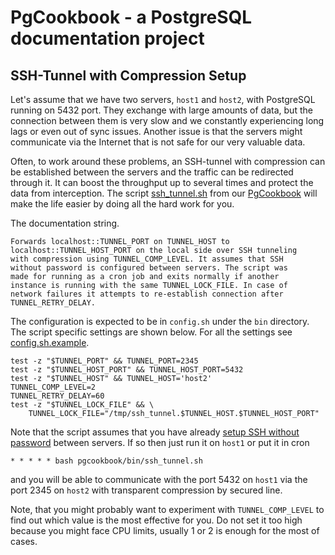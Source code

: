 # PgCookbook - a PostgreSQL documentation project

## SSH-Tunnel with Compression Setup

Let's assume that we have two servers, `host1` and `host2`, with
PostgreSQL running on 5432 port. They exchange with large amounts of
data, but the connection between them is very slow and we constantly
experiencing long lags or even out of sync issues. Another issue is
that the servers might communicate via the Internet that is not safe
for our very valuable data.

Often, to work around these problems, an SSH-tunnel with compression
can be established between the servers and the traffic can be
redirected through it. It can boost the throughput up to several times
and protect the data from interception. The script
[ssh_tunnel.sh](bin/ssh_tunnel.sh) from our [PgCookbook](README.md)
will make the life easier by doing all the hard work for you.

The documentation string.

    Forwards localhost::TUNNEL_PORT on TUNNEL_HOST to
    localhost::TUNNEL_HOST_PORT on the local side over SSH tunneling
    with compression using TUNNEL_COMP_LEVEL. It assumes that SSH
    without password is configured between servers. The script was
    made for running as a cron job and exits normally if another
    instance is running with the same TUNNEL_LOCK_FILE. In case of
    network failures it attempts to re-establish connection after
    TUNNEL_RETRY_DELAY.

The configuration is expected to be in `config.sh` under the `bin`
directory. The script specific settings are shown below. For all the
settings see [config.sh.example](bin/config.sh.example).

    test -z "$TUNNEL_PORT" && TUNNEL_PORT=2345
    test -z "$TUNNEL_HOST_PORT" && TUNNEL_HOST_PORT=5432
    test -z "$TUNNEL_HOST" && TUNNEL_HOST='host2'
    TUNNEL_COMP_LEVEL=2
    TUNNEL_RETRY_DELAY=60
    test -z "$TUNNEL_LOCK_FILE" && \
        TUNNEL_LOCK_FILE="/tmp/ssh_tunnel.$TUNNEL_HOST.$TUNNEL_HOST_PORT"

Note that the script assumes that you have already
[setup SSH without password](ssh_without_password_setup.md) between
servers. If so then just run it on `host1` or put it in cron

    * * * * * bash pgcookbook/bin/ssh_tunnel.sh

and you will be able to communicate with the port 5432 on `host1` via
the port 2345 on `host2` with transparent compression by secured line.

Note, that you might probably want to experiment with
`TUNNEL_COMP_LEVEL` to find out which value is the most effective for
you. Do not set it too high because you might face CPU limits, usually
1 or 2 is enough for the most of cases.
